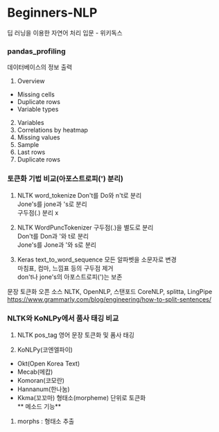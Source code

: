 # Beginners-NLP
딥 러닝을 이용한 자연어 처리 입문 - 위키독스

### pandas_profiling
데이터베이스의 정보 출력
1. Overview
- Missing cells
- Duplicate rows
- Variable types
2. Variables
3. Correlations by heatmap
4. Missing values
5. Sample
6. Last rows
7. Duplicate rows


### 토큰화 기법 비교(아포스트로피(') 분리)
1. NLTK word_tokenize
Don't를 Do와 n't로 분리</br>
Jone's를 jone과 's로 분리</br>
구두점(.) 분리 x</br>

2. NLTK WordPuncTokenizer
구두점(.)을 별도로 분리</br>
Don't를 Don과 '와 t로 분리</br>
Jone's를 Jone과 '와 s로 분리</br>

3. Keras text_to_word_sequence
모든 알파벳을 소문자로 변경</br>
마침표, 컴마, 느낌표 등의 구두점 제거</br>
don't나 jone's의 아포스트로피(')는 보존</br>


문장 토큰화 오픈 소스 NLTK, OpenNLP, 스탠포드 CoreNLP, splitta, LingPipe</br>
https://www.grammarly.com/blog/engineering/how-to-split-sentences/</br>


### NLTK와 KoNLPy에서 품사 태깅 비교
1. NLTK pos_tag 영어 문장 토큰화 및 품사 태깅

2. KoNLPy(코엔엘파이)
- Okt(Open Korea Text)
- Mecab(메캅)
- Komoran(코모란)
- Hannanum(한나눔)
- Kkma(꼬꼬마)
형태소(morpheme) 단위로 토큰화</br>
** 메소드 기능**
1) morphs : 형태소 추출
